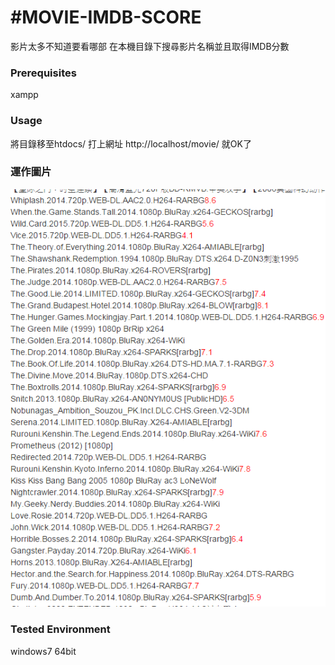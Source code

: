 #MOVIE-IMDB-SCORE
===================================
影片太多不知道要看哪部
在本機目錄下搜尋影片名稱並且取得IMDB分數

### Prerequisites
xampp

### Usage
將目錄移至htdocs/
打上網址 http://localhost/movie/ 就OK了

### 運作圖片
![Image text](https://github.com/colonsong/images/blob/master/imdb-score.PNG)

### Tested Environment
windows7 64bit



